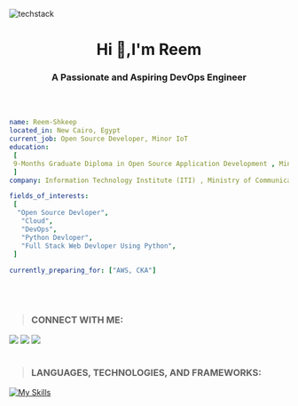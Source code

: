 ![techstack](https://user-images.githubusercontent.com/52347812/137624699-ce6bb7ee-eb84-46f1-ac69-c4b78b22db90.png)
<h1 align="center">Hi 👋,I'm Reem </h1>
<h3 align="center">A Passionate and Aspiring DevOps Engineer</h3>
<br></br>

 ```yaml
name: Reem-Shkeep
located_in: New Cairo, Egypt
current_job: Open Source Developer, Minor IoT
education:
  [
  9-Months Graduate Diploma in Open Source Application Development , Minor IoT 
  ]
company: Information Technology Institute (ITI) , Ministry of Communications and Information Technology(MCIT)

fields_of_interests:
  [
   "Open Source Devloper",
    "Cloud",
    "DevOps",
    "Python Devloper",
    "Full Stack Web Devloper Using Python",
  ]
  
currently_preparing_for: ["AWS, CKA"]
```
<br></br>
>### CONNECT WITH ME: 
<!-- [![My socials](https://skillicons.dev/icons?i=linkedin,github)](https://skillicons.dev) -->
[<img src="https://img.shields.io/badge/linkedin-%230077b5.svg?&style=for-the-badge&logo=linkedin&logoColor=white" />][linkedin]
[<img src ="https://img.shields.io/badge/github-%23333.svg?&style=for-the-badge&logo=github&logoColor=white"/>][github]
[<img src ="https://img.shields.io/badge/Gmail-D14836?style=for-the-badge&logo=gmail&logoColor=white"/>][gmail]
<br></br> 
> ### LANGUAGES, TECHNOLOGIES, AND FRAMEWORKS:
[![My Skills](https://skillicons.dev/icons?i=python,aws,git,react,jenkins,linux,docker,kubernetes,java,html,css,js,bootstrap&perline=6)](https://skillicons.dev)
 
 [linkedin]: https://www.linkedin.com/in/reem-shkeep/
 [github]: https://github.com/ReemShkeep
 [gmail]: mailto:eng.reemshkeep@gmail.com
 
